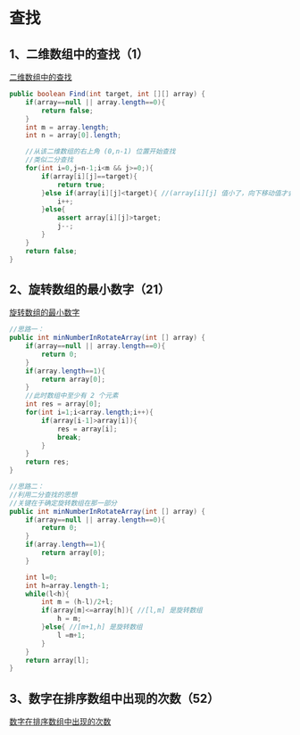 # 查找

## 1、二维数组中的查找（1）

[二维数组中的查找](https://www.nowcoder.com/practice/abc3fe2ce8e146608e868a70efebf62e?tpId=13&tqId=11154&tPage=1&rp=1&ru=/ta/coding-interviews&qru=/ta/coding-interviews/question-ranking)

```java
public boolean Find(int target, int [][] array) {
    if(array==null || array.length==0){
        return false;
    }
    int m = array.length;
    int n = array[0].length;

    //从该二维数组的右上角 (0,n-1) 位置开始查找
    //类似二分查找
    for(int i=0,j=n-1;i<m && j>=0;){
        if(array[i][j]==target){
            return true;
        }else if(array[i][j]<target){ //(array[i][j] 值小了，向下移动值才会变大
            i++;
        }else{
            assert array[i][j]>target;
            j--;
        }
    }
    return false;
}
```



## 2、旋转数组的最小数字（21）

[旋转数组的最小数字](https://www.nowcoder.com/practice/9f3231a991af4f55b95579b44b7a01ba?tpId=13&tqId=11159&tPage=1&rp=1&ru=/ta/coding-interviews&qru=/ta/coding-interviews/question-ranking)

```java
//思路一：
public int minNumberInRotateArray(int [] array) {
    if(array==null || array.length==0){
        return 0;
    }
    if(array.length==1){
        return array[0];
    }
    //此时数组中至少有 2 个元素
    int res = array[0];
    for(int i=1;i<array.length;i++){
        if(array[i-1]>array[i]){
            res = array[i];
            break;
        }
    }
    return res;
}
```

```java
//思路二：
//利用二分查找的思想
//关键在于确定旋转数组在那一部分
public int minNumberInRotateArray(int [] array) {
    if(array==null || array.length==0){
        return 0;
    }
    if(array.length==1){
        return array[0];
    }

    int l=0;
    int h=array.length-1;
    while(l<h){
        int m = (h-l)/2+l;
        if(array[m]<=array[h]){ //[l,m] 是旋转数组
            h = m;
        }else{ //[m+1,h] 是旋转数组
            l =m+1;
        }
    }
    return array[l];
}
```



## 3、数字在排序数组中出现的次数（52）

[数字在排序数组中出现的次数](https://www.nowcoder.com/practice/70610bf967994b22bb1c26f9ae901fa2?tpId=13&tqId=11190&tPage=1&rp=1&ru=/ta/coding-interviews&qru=/ta/coding-interviews/question-ranking)

```java

```

